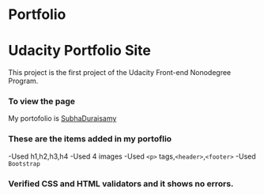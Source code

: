 # Portfolio

# Udacity Portfolio Site
This project is the first project of the Udacity Front-end Nonodegree Program. 

### To view the page

My portofolio is [SubhaDuraisamy](https://subhaduraisamy.github.io/myfirstproject/)

### These are the items added in my portoflio

-Used h1,h2,h3,h4
-Used 4 images
-Used `<p>` tags,`<header>`,`<footer>`
-Used `Bootstrap`

### Verified CSS and HTML validators and it shows no errors.
